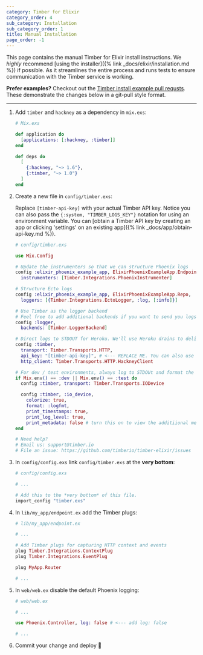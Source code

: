```yaml
---
category: Timber for Elixir
category_order: 4
sub_category: Installation
sub_category_order: 1
title: Manual Installation
page_order: -1
---
```


This page contains the manual Timber for Elixir install instructions. We _highly_ recommend
[using the installer]({% link _docs/elixir/installation.md %}) if possible. As it streamlines
the entire process and runs tests to ensure communication with the Timber service is working.

**Prefer examples?** Checkout out the [Timber install example pull requsts](https://github.com/timberio/elixir-phoenix-example-app/pulls).
These demonstrate the changes below in a git-pull style format.

---


1. Add `timber` and `hackney` as a dependency in `mix.exs`:

    ```elixir
    # Mix.exs

    def application do
      [applications: [:hackney, :timber]]
    end

    def deps do
      [
        {:hackney, "~> 1.6"},
        {:timber, "~> 1.0"}
      ]
    end
    ```

2. Create a new file in `config/timber.exs`:

    Replace `[timber-api-key]` with your actual Timber API key. Notice you can also
    pass the `{:system, "TIMBER_LOGS_KEY"}` notation for using an environment variable.
    You can [obtain a Timber API key by creating an app or clicking 'settings' on an
    existing app]({% link _docs/app/obtain-api-key.md %}).

    ```elixir
    # config/timber.exs

    use Mix.Config

    # Update the instrumenters so that we can structure Phoenix logs
    config :elixir_phoenix_example_app, ElixirPhoenixExampleApp.Endpoint,
      instrumenters: [Timber.Integrations.PhoenixInstrumenter]

    # Structure Ecto logs
    config :elixir_phoenix_example_app, ElixirPhoenixExampleApp.Repo,
      loggers: [{Timber.Integrations.EctoLogger, :log, [:info]}]

    # Use Timber as the logger backend
    # Feel free to add additional backends if you want to send you logs to multiple devices.
    config :logger,
      backends: [Timber.LoggerBackend]

    # Direct logs to STDOUT for Heroku. We'll use Heroku drains to deliver logs.
    config :timber,
      transport: Timber.Transports.HTTP,
      api_key: "[timber-api-key]", # <--- REPLACE ME. You can also use {:system, "TIMBER_API_KEY"}
      http_client: Timber.Transports.HTTP.HackneyClient

    # For dev / test environments, always log to STDOUt and format the logs properly
    if Mix.env() == :dev || Mix.env() == :test do
      config :timber, transport: Timber.Transports.IODevice

      config :timber, :io_device,
        colorize: true,
        format: :logfmt,
        print_timestamps: true,
        print_log_level: true,
        print_metadata: false # turn this on to view the additiional metadata
    end

    # Need help?
    # Email us: support@timber.io
    # File an issue: https://github.com/timberio/timber-elixir/issues
    ```

3. In `config/config.exs` link `config/timber.exs` at the **very bottom**:

    ```elixir
    # config/config.exs

    # ...

    # Add this to the *very bottom* of this file.
    import_config "timber.exs"
    ```

4. In `lib/my_app/endpoint.ex` add the Timber plugs:

    ```elixir
    # lib/my_app/endpoint.ex

    # ...

    # Add Timber plugs for capturing HTTP context and events
    plug Timber.Integrations.ContextPlug
    plug Timber.Integrations.EventPlug

    plug MyApp.Router

    # ...
    ```

5. In `web/web.ex` disable the default Phoenix logging:

    ```elixir
    # web/web.ex

    # ...

    use Phoenix.Controller, log: false # <--- add log: false

    # ...
    ```

6. Commit your change and deploy 🚀